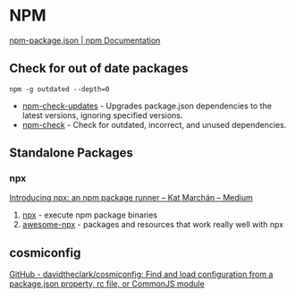 # NPM

[npm-package.json \| npm Documentation](https://docs.npmjs.com/files/package.json)

## Check for out of date packages

`npm -g outdated --depth=0`

-   [npm-check-updates](https://www.npmjs.com/package/npm-check-updates) - Upgrades package.json dependencies to the latest versions, ignoring specified versions.
-   [npm-check](https://www.npmjs.com/package/npm-check) - Check for outdated, incorrect, and unused dependencies.

## Standalone Packages

### npx

[Introducing npx: an npm package runner – Kat Marchán – Medium](https://medium.com/@maybekatz/introducing-npx-an-npm-package-runner-55f7d4bd282b)

1.  [npx](https://www.npmjs.com/package/npx) - execute npm package binaries
1.  [awesome-npx](https://github.com/junosuarez/awesome-npx) - packages and resources that work really well with npx

## cosmiconfig

[GitHub - davidtheclark/cosmiconfig: Find and load configuration from a package.json property, rc file, or CommonJS module](https://github.com/davidtheclark/cosmiconfig)
